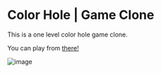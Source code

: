 # Color Hole | Game Clone

This is a one level color hole game clone.

You can play from [there!](https://erkamuzuncayir.itch.io/color-hole-clone)

![image](https://user-images.githubusercontent.com/94782219/225119738-d231b544-9cf8-4f88-9529-0d0bb6d63460.png)

